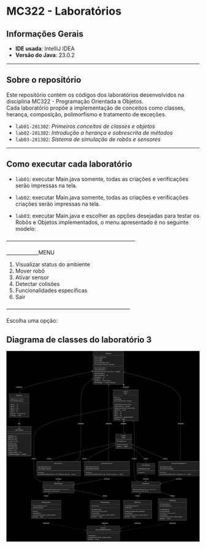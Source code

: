 # MC322 - Laboratórios

## Informações Gerais

- **IDE usada**: IntelliJ IDEA
- **Versão do Java**: 23.0.2

---

## Sobre o repositório

Este repositório contém os códigos dos laboratórios desenvolvidos na disciplina MC322 - Programação Orientada a Objetos.  
Cada laboratório propõe a implementação de conceitos como classes, herança, composição, polimorfismo e tratamento de exceções.

- `lab01-281302`: *Primeiros conceitos de classes e objetos*
- `lab02-281302`: *Introdução a herança e sobrescrita de métodos*
- `lab03-281302`: *Sistema de simulação de robôs e sensores*

---

## Como executar cada laboratório

- `lab01`: executar Main.java somente, todas as criações e verificações serão impressas na tela.

- `lab02`: executar Main.java somente, todas as criações e verificações criações serão impressas na tela.

- `lab03`: executar Main.java e escolher as opções desejadas para testar os Robôs e Objetos implementados, o menu apresentado é no seguinte modelo:

————————————————————————

_____________MENU
1. Visualizar status do ambiente
2. Mover robô
3. Ativar sensor
4. Detectar colisões
5. Funcionalidades específicas
0. Sair

———————————————————————

Escolha uma opção: 


## Diagrama de classes do laboratório 3

![Diagrama Laboratório 3](resources/diagrama.png)

